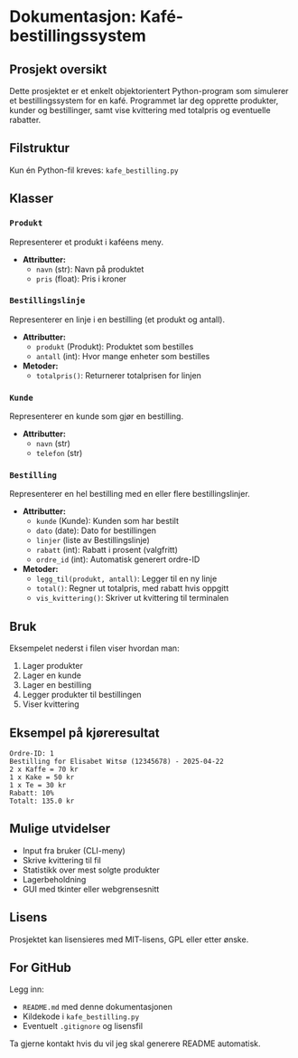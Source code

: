 # Dokumentasjon: Kafé-bestillingssystem

## Prosjekt oversikt
Dette prosjektet er et enkelt objektorientert Python-program som simulerer et bestillingssystem for en kafé. Programmet lar deg opprette produkter, kunder og bestillinger, samt vise kvittering med totalpris og eventuelle rabatter.

## Filstruktur
Kun én Python-fil kreves: `kafe_bestilling.py`

## Klasser

### `Produkt`
Representerer et produkt i kaféens meny.
- **Attributter:**
  - `navn` (str): Navn på produktet
  - `pris` (float): Pris i kroner

### `Bestillingslinje`
Representerer en linje i en bestilling (et produkt og antall).
- **Attributter:**
  - `produkt` (Produkt): Produktet som bestilles
  - `antall` (int): Hvor mange enheter som bestilles
- **Metoder:**
  - `totalpris()`: Returnerer totalprisen for linjen

### `Kunde`
Representerer en kunde som gjør en bestilling.
- **Attributter:**
  - `navn` (str)
  - `telefon` (str)

### `Bestilling`
Representerer en hel bestilling med en eller flere bestillingslinjer.
- **Attributter:**
  - `kunde` (Kunde): Kunden som har bestilt
  - `dato` (date): Dato for bestillingen
  - `linjer` (liste av Bestillingslinje)
  - `rabatt` (int): Rabatt i prosent (valgfritt)
  - `ordre_id` (int): Automatisk generert ordre-ID
- **Metoder:**
  - `legg_til(produkt, antall)`: Legger til en ny linje
  - `total()`: Regner ut totalpris, med rabatt hvis oppgitt
  - `vis_kvittering()`: Skriver ut kvittering til terminalen

## Bruk
Eksempelet nederst i filen viser hvordan man:
1. Lager produkter
2. Lager en kunde
3. Lager en bestilling
4. Legger produkter til bestillingen
5. Viser kvittering

## Eksempel på kjøreresultat
```
Ordre-ID: 1
Bestilling for Elisabet Witsø (12345678) - 2025-04-22
2 x Kaffe = 70 kr
1 x Kake = 50 kr
1 x Te = 30 kr
Rabatt: 10%
Totalt: 135.0 kr
```

## Mulige utvidelser
- Input fra bruker (CLI-meny)
- Skrive kvittering til fil
- Statistikk over mest solgte produkter
- Lagerbeholdning
- GUI med tkinter eller webgrensesnitt

## Lisens
Prosjektet kan lisensieres med MIT-lisens, GPL eller etter ønske.

## For GitHub
Legg inn:
- `README.md` med denne dokumentasjonen
- Kildekode i `kafe_bestilling.py`
- Eventuelt `.gitignore` og lisensfil

Ta gjerne kontakt hvis du vil jeg skal generere README automatisk.

